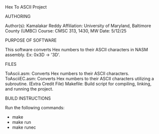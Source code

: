 Hex To ASCII Project

AUTHORING

Author(s): Kamalakar Reddy
Affiliation: University of Maryland, Baltimore County (UMBC)
Course: CMSC 313, 1430, MW
Date: 5/12/25

PURPOSE OF SOFTWARE

This software converts Hex numbers to their ASCII characters in NASM assembly. Ex: 0x3D -> '3D'.

FILES

ToAscii.asm: Converts Hex numbers to their ASCII characters.
ToAsciiEC.asm: Converts Hex numbers to their ASCII characters utilizing a subroutine. (Extra Credit File)
Makefile: Build script for compiling, linking, and running the project.

BUILD INSTRUCTIONS

Run the following commands:
- make
- make run
- make runec
